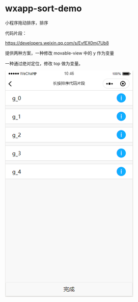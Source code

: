 # wxapp-sort-demo
小程序拖动排序，排序



代码片段：

https://developers.weixin.qq.com/s/EvfEX0mj7Ub8

提供两种方案，一种修改 movable-view  中的 y 作为变量

一种通过绝对定位，修改 top 做为变量。


![image](https://github.com/weizuichunsun/wxapp-sort-demo/blob/master/images/x1.png?raw=true)
